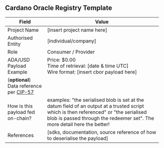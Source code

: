 ## Cardano Oracle Registry Template

| Field | Value |
|-------|-------|
| Project Name | [insert project name here] |
| Authorised Entity | [individual/company] |
| Role | Consumer / Provider |
| ADA/USD Payload Example | Price: $0.00<br>Time of retrieval: [date & time UTC]<br>Wire format: [insert cbor payload here] |
| (**optional**) Data reference per [CIP-57](https://cips.cardano.org/cip/CIP-57) | |
| How is this payload fed on-chain? | examples: "the serialised blob is set at the datum field of an output at a trusted script which is then referenced" or "the serialised blob is passed through the redeemer set". The more detail here the better! |
| References | [sdks, documentation, source reference of how to deserialise the payload] | 
